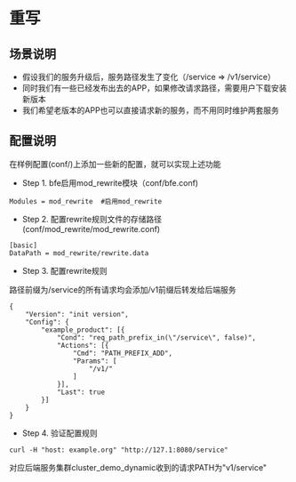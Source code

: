# 重写

## 场景说明

* 假设我们的服务升级后，服务路径发生了变化（/service => /v1/service）
* 同时我们有一些已经发布出去的APP，如果修改请求路径，需要用户下载安装新版本
* 我们希望老版本的APP也可以直接请求新的服务，而不用同时维护两套服务

## 配置说明
在样例配置(conf/)上添加一些新的配置，就可以实现上述功能

* Step 1. bfe启用mod_rewrite模块（conf/bfe.conf)

```
Modules = mod_rewrite  #启用mod_rewrite
```

* Step 2. 配置rewrite规则文件的存储路径 (conf/mod_rewrite/mod_rewrite.conf)
  
```
[basic]
DataPath = mod_rewrite/rewrite.data
```
  
* Step 3. 配置rewrite规则
  
路径前缀为/service的所有请求均会添加/v1前缀后转发给后端服务
  
```
{
    "Version": "init version",
    "Config": {
        "example_product": [{
            "Cond": "req_path_prefix_in(\"/service\", false)",
            "Actions": [{
                "Cmd": "PATH_PREFIX_ADD",
                "Params": [
                    "/v1/"
                ]
            }],
            "Last": true
        }]
    }
}
```

* Step 4. 验证配置规则

```
curl -H "host: example.org" "http://127.1:8080/service"
```

对应后端服务集群cluster_demo_dynamic收到的请求PATH为"v1/service"
